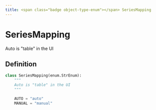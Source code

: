```yaml
---
title: <span class="badge object-type-enum"></span> SeriesMapping
---
```

# <span class="badge object-type-enum"></span> SeriesMapping

Auto is "table" in the UI

## Definition

```python
class SeriesMapping(enum.StrEnum):
    """
    Auto is "table" in the UI
    """

    AUTO = "auto"
    MANUAL = "manual"
```
